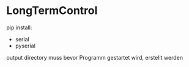 # LongTermControl

pip install: 
- serial
- pyserial

output directory muss bevor Programm gestartet wird, erstellt werden